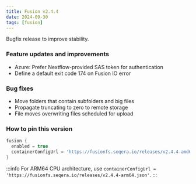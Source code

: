 ```yaml
---
title: Fusion v2.4.4
date: 2024-09-30
tags: [fusion]
---
```


Bugfix release to improve stability.

### Feature updates and improvements

- Azure: Prefer Nextflow-provided SAS token for authentication
- Define a default exit code 174 on Fusion IO error

### Bug fixes

- Move folders that contain subfolders and big files
- Propagate truncating to zero to remote storage
- File moves overwriting files scheduled for upload

### How to pin this version

```groovy
fusion {
  enabled = true
  containerConfigUrl = 'https://fusionfs.seqera.io/releases/v2.4.4-amd64.json'
}
```

:::info
For ARM64 CPU architecture, use `containerConfigUrl = 'https://fusionfs.seqera.io/releases/v2.4.4-arm64.json'`.
:::
